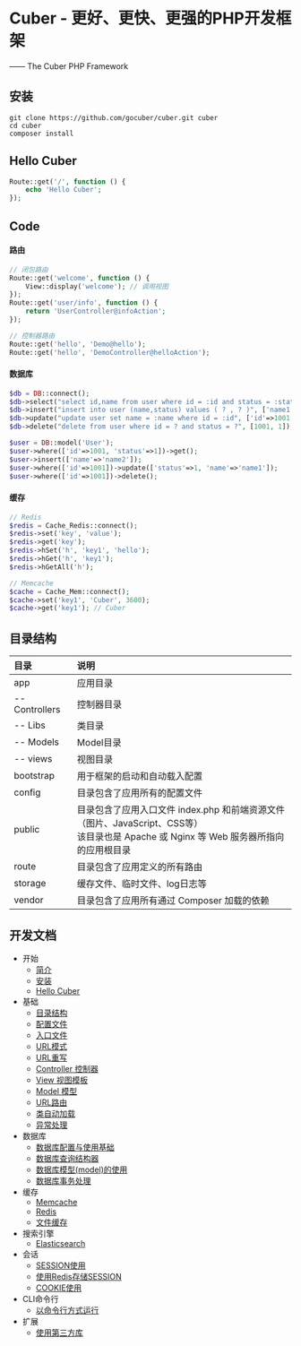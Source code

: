 # Cuber - 更好、更快、更强的PHP开发框架
—— The Cuber PHP Framework


## 安装

```
git clone https://github.com/gocuber/cuber.git cuber
cd cuber
composer install
```


## Hello Cuber

```php
Route::get('/', function () {
    echo 'Hello Cuber';
});
```


## Code

#### 路由

```php
// 闭包路由
Route::get('welcome', function () {
    View::display('welcome'); // 调用视图
});
Route::get('user/info', function () {
    return 'UserController@infoAction';
});

// 控制器路由
Route::get('hello', 'Demo@hello');
Route::get('hello', 'DemoController@helloAction');
```

#### 数据库

```php
$db = DB::connect();
$db->select("select id,name from user where id = :id and status = :status", ['id'=>1001, 'status'=>1]);
$db->insert("insert into user (name,status) values ( ? , ? )", ['name1', 1]);
$db->update("update user set name = :name where id = :id", ['id'=>1001, 'name'=>'name2']);
$db->delete("delete from user where id = ? and status = ?", [1001, 1]);

$user = DB::model('User');
$user->where(['id'=>1001, 'status'=>1])->get();
$user->insert(['name'=>'name2']);
$user->where(['id'=>1001])->update(['status'=>1, 'name'=>'name1']);
$user->where(['id'=>1001])->delete();
```

#### 缓存

```php
// Redis
$redis = Cache_Redis::connect();
$redis->set('key', 'value');
$redis->get('key');
$redis->hSet('h', 'key1', 'hello');
$redis->hGet('h', 'key1');
$redis->hGetAll('h');

// Memcache
$cache = Cache_Mem::connect();
$cache->set('key1', 'Cuber', 3600);
$cache->get('key1'); // Cuber
```


## 目录结构

目录|说明
:--------|:--------
app|应用目录
-- Controllers|控制器目录
-- Libs|类目录
-- Models|Model目录
-- views|视图目录
bootstrap|用于框架的启动和自动载入配置
config|目录包含了应用所有的配置文件
public|目录包含了应用入口文件 index.php 和前端资源文件（图片、JavaScript、CSS等）<br>该目录也是 Apache 或 Nginx 等 Web 服务器所指向的应用根目录
route|目录包含了应用定义的所有路由
storage|缓存文件、临时文件、log日志等
vendor|目录包含了应用所有通过 Composer 加载的依赖


## 开发文档

- 开始
    - [简介](https://github.com/gocuber/guide/blob/master/md/about.md)
    - [安装](https://github.com/gocuber/guide/blob/master/md/install.md)
    - [Hello Cuber](https://github.com/gocuber/guide/blob/master/md/app.md)
- 基础
    - [目录结构](https://github.com/gocuber/guide/blob/master/md/directory.md)
    - [配置文件](https://github.com/gocuber/guide/blob/master/md/config.md)
    - [入口文件](https://github.com/gocuber/guide/blob/master/md/entrance.md)
    - [URL模式](https://github.com/gocuber/guide/blob/master/md/urlmodel.md)
    - [URL重写](https://github.com/gocuber/guide/blob/master/md/rewrite.md)
    - [Controller 控制器](https://github.com/gocuber/guide/blob/master/md/controller.md)
    - [View 视图模板](https://github.com/gocuber/guide/blob/master/md/view.md)
    - [Model 模型](https://github.com/gocuber/guide/blob/master/md/model.md)
    - [URL路由](https://github.com/gocuber/guide/blob/master/md/route.md)
    - [类自动加载](https://github.com/gocuber/guide/blob/master/md/autoload.md)
    - [异常处理](https://github.com/gocuber/guide/blob/master/md/exception.md)
- 数据库
    - [数据库配置与使用基础](https://github.com/gocuber/guide/blob/master/md/dbbase.md)
    - [数据库查询结构器](https://github.com/gocuber/guide/blob/master/md/dbquery.md)
    - [数据库模型(model)的使用](https://github.com/gocuber/guide/blob/master/md/dbmodel.md)
    - [数据库事务处理](https://github.com/gocuber/guide/blob/master/md/dbtransaction.md)
- 缓存
    - [Memcache](https://github.com/gocuber/guide/blob/master/md/memcache.md)
    - [Redis](https://github.com/gocuber/guide/blob/master/md/redis.md)
    - [文件缓存](https://github.com/gocuber/guide/blob/master/md/filecache.md)
- 搜索引擎
    - [Elasticsearch](https://github.com/gocuber/guide/blob/master/md/elasticsearch.md)
- 会话
    - [SESSION使用](https://github.com/gocuber/guide/blob/master/md/session.md)
    - [使用Redis存储SESSION](https://github.com/gocuber/guide/blob/master/md/session.md#cache)
    - [COOKIE使用](https://github.com/gocuber/guide/blob/master/md/cookie.md)
- CLI命令行
    - [以命令行方式运行](https://github.com/gocuber/guide/blob/master/md/cli.md)
- 扩展
    - [使用第三方库](https://github.com/gocuber/guide/blob/master/md/lib.md)

